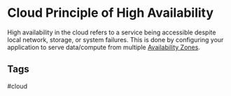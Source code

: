# Cloud Principle of High Availability

High availability in the cloud refers to a service being accessible despite local network, storage, or system failures. This is done by configuring your application to serve data/compute from multiple [Availability Zones](../202309120416).  

## Tags
#cloud
